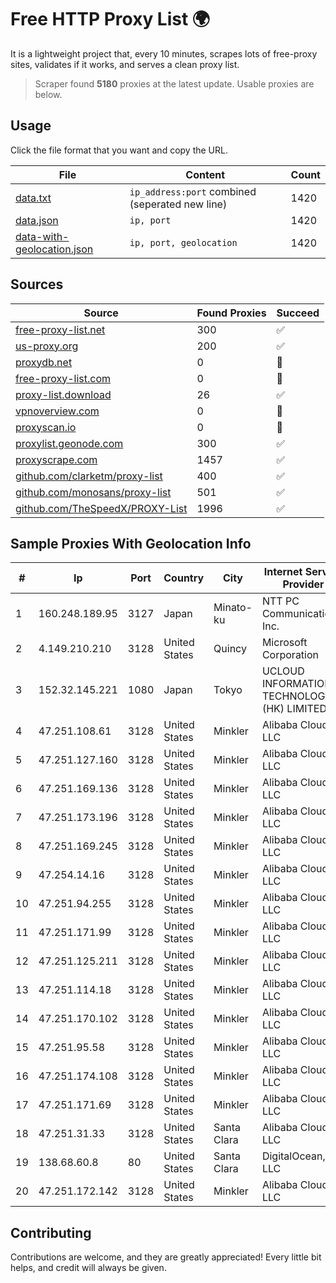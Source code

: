 
# Free HTTP Proxy List 🌍

It is a lightweight project that, every 10 minutes, scrapes lots of free-proxy sites, validates if it works, and serves a clean proxy list.


> Scraper found **5180** proxies at the latest update. Usable proxies are below.

## Usage

Click the file format that you want and copy the URL.


|File|Content|Count|
|----|-------|-----|
|[data.txt](https://raw.githubusercontent.com/themiralay/Proxy-List-World/master/data.txt)|`ip_address:port` combined (seperated new line)|1420|
|[data.json](https://raw.githubusercontent.com/themiralay/Proxy-List-World/master/data.json)|`ip, port`|1420|
|[data-with-geolocation.json](https://raw.githubusercontent.com/themiralay/Proxy-List-World/master/data-with-geolocation.json)|`ip, port, geolocation`|1420|

## Sources

|Source|Found Proxies|Succeed|
|------|-------------|-------|
|[free-proxy-list.net](https://free-proxy-list.net)|300|✅|
|[us-proxy.org](https://www.us-proxy.org)|200|✅|
|[proxydb.net](http://proxydb.net)|0|🚫|
|[free-proxy-list.com](https://free-proxy-list.com/?page=&port=&type%5B%5D=http&type%5B%5D=https&up_time=0&search=Search)|0|🚫|
|[proxy-list.download](https://www.proxy-list.download/HTTP)|26|✅|
|[vpnoverview.com](https://vpnoverview.com/privacy/anonymous-browsing/free-proxy-servers)|0|🚫|
|[proxyscan.io](https://www.proxyscan.io)|0|🚫|
|[proxylist.geonode.com](https://proxylist.geonode.com/api/proxy-list?limit=300&page=1&sort_by=lastChecked&sort_type=desc&protocols=http,https)|300|✅|
|[proxyscrape.com](https://api.proxyscrape.com/v2/?request=displayproxies&protocol=http&timeout=10000&country=all&ssl=all&anonymity=all)|1457|✅|
|[github.com/clarketm/proxy-list](https://raw.githubusercontent.com/clarketm/proxy-list/master/proxy-list-raw.txt)|400|✅|
|[github.com/monosans/proxy-list](https://raw.githubusercontent.com/monosans/proxy-list/main/proxies/http.txt)|501|✅|
|[github.com/TheSpeedX/PROXY-List](https://raw.githubusercontent.com/TheSpeedX/PROXY-List/master/http.txt)|1996|✅|


## Sample Proxies With Geolocation Info

|#|Ip|Port|Country|City|Internet Service Provider|
|-|--|----|-------|----|-------------------------|
|1|160.248.189.95|3127|Japan|Minato-ku|NTT PC Communications, Inc.|
|2|4.149.210.210|3128|United States|Quincy|Microsoft Corporation|
|3|152.32.145.221|1080|Japan|Tokyo|UCLOUD INFORMATION TECHNOLOGY (HK) LIMITED|
|4|47.251.108.61|3128|United States|Minkler|Alibaba Cloud LLC|
|5|47.251.127.160|3128|United States|Minkler|Alibaba Cloud LLC|
|6|47.251.169.136|3128|United States|Minkler|Alibaba Cloud LLC|
|7|47.251.173.196|3128|United States|Minkler|Alibaba Cloud LLC|
|8|47.251.169.245|3128|United States|Minkler|Alibaba Cloud LLC|
|9|47.254.14.16|3128|United States|Minkler|Alibaba Cloud LLC|
|10|47.251.94.255|3128|United States|Minkler|Alibaba Cloud LLC|
|11|47.251.171.99|3128|United States|Minkler|Alibaba Cloud LLC|
|12|47.251.125.211|3128|United States|Minkler|Alibaba Cloud LLC|
|13|47.251.114.18|3128|United States|Minkler|Alibaba Cloud LLC|
|14|47.251.170.102|3128|United States|Minkler|Alibaba Cloud LLC|
|15|47.251.95.58|3128|United States|Minkler|Alibaba Cloud LLC|
|16|47.251.174.108|3128|United States|Minkler|Alibaba Cloud LLC|
|17|47.251.171.69|3128|United States|Minkler|Alibaba Cloud LLC|
|18|47.251.31.33|3128|United States|Santa Clara|Alibaba Cloud LLC|
|19|138.68.60.8|80|United States|Santa Clara|DigitalOcean, LLC|
|20|47.251.172.142|3128|United States|Minkler|Alibaba Cloud LLC|



## Contributing

Contributions are welcome, and they are greatly appreciated! Every
little bit helps, and credit will always be given.

